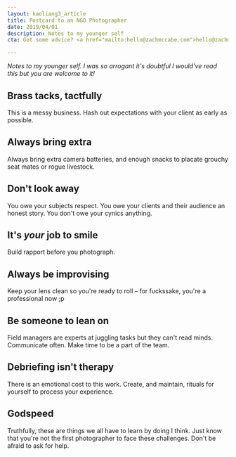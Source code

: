 ```yaml
---
layout: kaoliang3_article
title: Postcard to an NGO Photographer
date: 2019/04/01
description: Notes to my younger self
cta: Got some advice? <a href="mailto:hello@zachmccabe.com">hello@zachmccabe.com</a>

---
```



_Notes to my younger self. I was so arrogant it's doubtful I would've read this but you are welcome to it!_



## Brass tacks, tactfully

This is a messy business. Hash out expectations with your client as early as possible.



## Always bring extra

Always bring extra camera batteries, and enough snacks to placate grouchy seat mates or rogue livestock.



## Don't look away

You owe your subjects respect. You owe your clients and their audience an honest story. You don't owe your cynics anything.



## It's *your* job to smile

Build rapport before you photograph.



## Always be improvising

Keep your lens clean so you're ready to roll – for fuckssake, you're a professional now ;p




## Be someone to lean on

Field managers are experts at juggling tasks but they can't read minds. Communicate often. Make time to be a part of the team.



## Debriefing isn't therapy

There is an emotional cost to this work. Create, and maintain, rituals for yourself to process your experience.



## Godspeed

Truthfully, these are things we all have to learn by doing I think. Just know that you're not the first photographer to face these challenges. Don't be afraid to ask for help.

